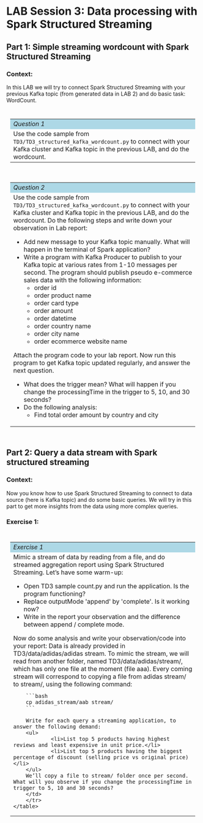# LAB Session 3: Data processing with Spark Structured Streaming

## Part 1: Simple streaming wordcount with Spark Structured Streaming
### Context:

In this LAB we will try to connect Spark Structured Streaming with your previous Kafka topic (from generated data in LAB 2) and do basic task: WordCount.

<div style="padding: 10px; border-radius: 5px;">
  <table>
    <tr>
      <td style="background-color: lightblue;"><em>Question 1</em></td>
    </tr>
    <tr>
      <td>Use the code sample from <code>TD3/TD3_structured_kafka_wordcount.py</code> to connect with your Kafka cluster and Kafka topic in the previous LAB, and do the wordcount.</td>
        
  </table>
</div>

<div style="padding: 10px; border-radius: 5px;">
  <table>
    <tr>
      <td style="background-color: lightblue;"><em>Question 2</em></td>
    </tr>
    <tr>
    <td>Use the code sample from <code>TD3/TD3_structured_kafka_wordcount.py</code> to connect with your Kafka cluster and Kafka topic in the previous LAB, and do the wordcount. Do the following steps and write down your observation in Lab report:
    <ul>
        <li>Add new message to your Kafka topic manually. What will happen in the terminal of Spark application?</li>
        <li>Write a program with Kafka Producer to publish to your Kafka topic at various rates from 1-10 messages per second. The program should publish pseudo e-commerce sales data with the following information:
            <ul>
                <li>order id</li>
                <li>order product name</li>
                <li>order card type</li>
                <li>order amount</li>
                <li>order datetime</li>
                <li>order country name</li>
                <li>order city name</li>
                <li>order ecommerce website name</li>
            </ul>
        </li>
    </ul>
    Attach the program code to your lab report. Now run this program to get Kafka topic updated regularly, and answer the next question.
    <ul>
    <li>What does the trigger mean? What will happen if you change the processingTime in the trigger to 5, 10, and 30 seconds?</li>
    <li>Do the following analysis:
        <ul>
            <li>Find total order amount by country and city</li>
        </ul>
    </li>
    </ul>
    </td>
        
  </table>
</div>


## Part 2: Query a data stream with Spark structured streaming

### Context: 
Now you know how to use Spark Structured Streaming to connect to data source (here is Kafka topic) and do some basic queries. We will try in this part to get more insights from the data using more complex queries. 

### Exercise 1: 
<div style="padding: 10px; border-radius: 5px; word-wrap: break-word;">
    <table>
        <tr>
            <td style="background-color: lightblue;"><em>Exercise 1</em></td>
        </tr>
        <tr>
        <td>Mimic a stream of data by reading from a file, and do streamed aggregation report using Spark Structured Streaming.
        Let’s have some warm-up:
        <ul>
                <li>Open TD3 sample count.py and run the application. Is the program functioning?</li>
                <li>Replace outputMode 'append' by 'complete'. Is it working now?</li>
                <li>Write in the report your observation and the difference between append / complete mode.</li>
        </ul>
        Now do some analysis and write your observation/code into your report: Data is already provided in TD3/data/adidas/adidas stream. To mimic the stream, we will read from another folder, named TD3/data/adidas/stream/, which has only one file at the moment (file aaa). Every coming stream will correspond to copying a file from adidas stream/ to stream/, using the following command:

        ```bash
        cp adidas_stream/aab stream/
        ```
        
        Write for each query a streaming application, to answer the following demand:
        <ul>
                <li>List top 5 products having highest reviews and least expensive in unit price.</li>
                <li>List top 5 products having the biggest percentage of discount (selling price vs original price)</li>
        </ul>
        We’ll copy a file to stream/ folder once per second. What will you observe if you change the processingTime in trigger to 5, 10 and 30 seconds?
        </td>
        </tr>
    </table>
</div>




